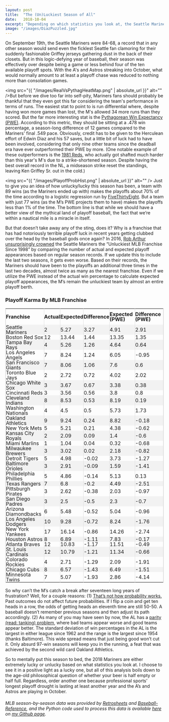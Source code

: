 ```yaml
---
layout: post
title:  "The (Un)Luckiest Season of All"
date:   2018-10-04
excerpt: "Depending on which statistics you look at, the Seattle Mariners had either the luckiest or unluckiest season in recent memory... #SchrodingersBaseballTeam"
image: "/images/DiazPuzzled.jpg"
---
```


<head>
<meta name="twitter:card" content="summary_large_image">
<meta name="twitter:creator" content="@tefirman51">
<meta name="twitter:site" content="@tefirman51">
<meta name="twitter:title" content="The (Un)Luckiest Season of All">
<meta name="twitter:description" content="Depending on which statistics you look at, the Seattle Mariners had either the luckiest or unluckiest season in recent memory... #SchrodingersBaseballTeam">
<meta name="twitter:image:src" content="https://tefirman.github.io/images/DiazPuzzled.jpg">
<meta name="twitter:image:width" content="280">
<meta name="twitter:image:height" content="150">
</head>

On September 19th, the Seattle Mariners were 84-68, a record that in any other season would send even the ficklest Seattle fan clamoring for their suddenly fashionable Griffey jerseys gathering dust in the back of their closets. But in this logic-defying year of baseball, their season was effectively over despite being a game or less behind four of the ten available playoff spots. With the A's and Astros streaking into October, what would normally amount to at least a playoff chase was reduced to nothing more than consolation games.

<span class="image right"><img src="{{ "/images/RealVsPythagHeatMap.png" | absolute_url }}" alt="" /></span>But before we dive too far into self-pity, Mariners fans should probably be thankful that they even got this far considering the team's performance in terms of runs. The easiest stat to point to is run differential where, despite having won more games than lost, the M's allowed 34 more runs than they scored. But the far more interesting stat is the <a href="https://en.wikipedia.org/wiki/Pythagorean_expectation">Pythagorean Win Expectancy (PWE)</a>. According to this metric, they should be sitting at a .478 win percentage, a season-long difference of 12 games compared to the Mariners' final .549 pace. Obviously, credit has to be given to the Herculean effort of Edwin Diaz and his 57 saves, but a little bit of luck had to have been involved, considering that only nine other teams since the deadball era have ever outperformed their PWE by more. (One notable example of these outperformers is the <a href="https://en.wikipedia.org/wiki/1981_Cincinnati_Reds_season">1981 Reds</a>, who actually got shafted much harder than this year's M's due to a strike-shortened season. Despite having the best overall record in the NL, a midseason strike reset the standings, leaving Ken Griffey Sr. out in the cold.)

<span class="image left"><img src="{{ "/images/PlayoffProbHist.png" | absolute_url }}" alt="" /></span> Just to give you an idea of how unlucky/lucky this season has been, a team with 89 wins (as the Mariners ended up with) makes the playoffs about 70% of the time according to a logistic regression run by <a href="https://fivethirtyeight.com/features/the-seattle-mariners-cant-catch-a-postseason-break/">FiveThirtyEight</a>. But a team with just 77 wins (as the M’s PWE projects them to have) makes the playoffs less than 1% of the time. The bottom line is that while we should have a better view of the mythical land of playoff baseball, the fact that we’re within a nautical mile is a miracle in itself.

But that doesn’t take away any of the sting, does it? Why is a franchise that has had notoriously terrible playoff luck in recent years getting clubbed over the head by the baseball gods once again? In 2016, <a href="https://twitter.com/No_Little_Plans">Rob Arthur</a> <a href="https://fivethirtyeight.com/features/the-seattle-mariners-cant-catch-a-postseason-break/">unsurprisingly crowned</a> the Seattle Mariners the “Unluckiest MLB Franchise Since 1998” by comparing the number of actual and expected playoff appearances based on regular season records. If we update this to include the last two seasons, it gets even worse. Based on their records, the Mariners should have been to the playoffs an additional three times in the last two decades, almost twice as many as the nearest franchise. Even if we utilize the PWE instead of the actual win percentage to calculate expected playoff appearances, the M’s remain the unluckiest team by almost an entire playoff berth.

<style>
table {
    border-spacing: 0;
    width: 100%;
    border: 1px solid #ddd;
    line-height: 1
}

th {
    cursor: pointer;
}

th, td {
    text-align: left;
    padding: 0px;
    vertical-align: middle;
    min-height: 1px;
    border-left: 1px solid #ddd;
    border-right: 1px solid #ddd;
}

tr:nth-child(even) {
    background-color: #f2f2f2
}
</style>

<h3>Playoff Karma By MLB Franchise</h3>
<table id="myTable">
  <tr height="50">
   <!--When a header is clicked, run the sortTable function, with a parameter, 0 for sorting by names, 1 for sorting by country:-->  
    <th onclick="sortTable(0)">Franchise</th>
    <th onclick="sortTableNumber(1)">Actual</th>
    <th onclick="sortTableNumber(2)">Expected</th>
    <th onclick="sortTableNumber(3)">Difference</th>
    <th onclick="sortTableNumber(4)">Expected (PWE)</th>
    <th onclick="sortTableNumber(5)">Difference (PWE)</th>
  </tr>
  <tr height="5">
    <td>Seattle Mariners</td>
    <td>2</td>
    <td>5.27</td>
    <td>3.27</td>
    <td>4.91</td>
    <td>2.91</td>
  </tr>
  <tr height="5">
    <td>Boston Red Sox</td>
    <td>12</td>
    <td>13.44</td>
    <td>1.44</td>
    <td>13.35</td>
    <td>1.35</td>
  </tr>
  <tr height="5">
    <td>Tampa Bay Rays</td>
    <td>4</td>
    <td>5.26</td>
    <td>1.26</td>
    <td>4.64</td>
    <td>0.64</td>
  </tr>
  <tr height="5">
    <td>Los Angeles Angels</td>
    <td>7</td>
    <td>8.24</td>
    <td>1.24</td>
    <td>6.05</td>
    <td>-0.95</td>
  </tr>
  <tr height="5">
    <td>San Francisco Giants</td>
    <td>7</td>
    <td>8.06</td>
    <td>1.06</td>
    <td>7.6</td>
    <td>0.6</td>
  </tr>
  <tr height="5">
    <td>Toronto Blue Jays</td>
    <td>2</td>
    <td>2.72</td>
    <td>0.72</td>
    <td>4.02</td>
    <td>2.02</td>
  </tr>
  <tr height="5">
    <td>Chicago White Sox</td>
    <td>3</td>
    <td>3.67</td>
    <td>0.67</td>
    <td>3.38</td>
    <td>0.38</td>
  </tr>
  <tr height="5">
    <td>Cincinnati Reds</td>
    <td>3</td>
    <td>3.56</td>
    <td>0.56</td>
    <td>3.8</td>
    <td>0.8</td>
  </tr>
  <tr height="5">
    <td>Cleveland Indians</td>
    <td>8</td>
    <td>8.53</td>
    <td>0.53</td>
    <td>8.19</td>
    <td>0.19</td>
  </tr>
  <tr height="5">
    <td>Washington Nationals</td>
    <td>4</td>
    <td>4.5</td>
    <td>0.5</td>
    <td>5.73</td>
    <td>1.73</td>
  </tr>
  <tr height="5">
    <td>Oakland Athletics</td>
    <td>9</td>
    <td>9.24</td>
    <td>0.24</td>
    <td>8.82</td>
    <td>-0.18</td>
  </tr>
  <tr height="5">
    <td>New York Mets</td>
    <td>5</td>
    <td>5.21</td>
    <td>0.21</td>
    <td>4.38</td>
    <td>-0.62</td>
  </tr>
  <tr height="5">
    <td>Kansas City Royals</td>
    <td>2</td>
    <td>2.09</td>
    <td>0.09</td>
    <td>1.4</td>
    <td>-0.6</td>
  </tr>
  <tr height="5">
    <td>Miami Marlins</td>
    <td>1</td>
    <td>1.04</td>
    <td>0.04</td>
    <td>0.32</td>
    <td>-0.68</td>
  </tr>
  <tr height="5">
    <td>Milwaukee Brewers</td>
    <td>3</td>
    <td>3.02</td>
    <td>0.02</td>
    <td>2.18</td>
    <td>-0.82</td>
  </tr>
  <tr height="5">
    <td>Detroit Tigers</td>
    <td>5</td>
    <td>4.98</td>
    <td>-0.02</td>
    <td>3.73</td>
    <td>-1.27</td>
  </tr>
  <tr height="5">
    <td>Baltimore Orioles</td>
    <td>3</td>
    <td>2.91</td>
    <td>-0.09</td>
    <td>1.59</td>
    <td>-1.41</td>
  </tr>
  <tr height="5">
    <td>Philadelphia Phillies</td>
    <td>5</td>
    <td>4.86</td>
    <td>-0.14</td>
    <td>5.13</td>
    <td>0.13</td>
  </tr>
  <tr height="5">
    <td>Texas Rangers</td>
    <td>7</td>
    <td>6.8</td>
    <td>-0.2</td>
    <td>4.49</td>
    <td>-2.51</td>
  </tr>
  <tr height="5">
    <td>Pittsburgh Pirates</td>
    <td>3</td>
    <td>2.62</td>
    <td>-0.38</td>
    <td>2.03</td>
    <td>-0.97</td>
  </tr>
  <tr height="5">
    <td>San Diego Padres</td>
    <td>3</td>
    <td>2.5</td>
    <td>-0.5</td>
    <td>2.3</td>
    <td>-0.7</td>
  </tr>
  <tr height="5">
    <td>Arizona Diamondbacks</td>
    <td>6</td>
    <td>5.48</td>
    <td>-0.52</td>
    <td>5.04</td>
    <td>-0.96</td>
  </tr>
  <tr height="5">
    <td>Los Angeles Dodgers</td>
    <td>10</td>
    <td>9.28</td>
    <td>-0.72</td>
    <td>8.24</td>
    <td>-1.76</td>
  </tr>
  <tr height="5">
    <td>New York Yankees</td>
    <td>17</td>
    <td>16.14</td>
    <td>-0.86</td>
    <td>14.26</td>
    <td>-2.74</td>
  </tr>
  <tr height="5">
    <td>Houston Astros</td>
    <td>8</td>
    <td>6.89</td>
    <td>-1.11</td>
    <td>7.83</td>
    <td>-0.17</td>
  </tr>
  <tr height="5">
    <td>Atlanta Braves</td>
    <td>12</td>
    <td>10.83</td>
    <td>-1.17</td>
    <td>11.51</td>
    <td>-0.49</td>
  </tr>
  <tr height="5">
    <td>St. Louis Cardinals</td>
    <td>12</td>
    <td>10.79</td>
    <td>-1.21</td>
    <td>11.34</td>
    <td>-0.66</td>
  </tr>
  <tr height="5">
    <td>Colorado Rockies</td>
    <td>4</td>
    <td>2.71</td>
    <td>-1.29</td>
    <td>2.09</td>
    <td>-1.91</td>
  </tr>
  <tr height="5">
    <td>Chicago Cubs</td>
    <td>8</td>
    <td>6.57</td>
    <td>-1.43</td>
    <td>6.49</td>
    <td>-1.51</td>
  </tr>
  <tr height="5">
    <td>Minnesota Twins</td>
    <td>7</td>
    <td>5.07</td>
    <td>-1.93</td>
    <td>2.86</td>
    <td>-4.14</td>
  </tr>
</table>

<script>
function sortTable(n) {
  var table, rows, switching, i, x, y, shouldSwitch, dir, switchcount = 0;
  table = document.getElementById("myTable");
  switching = true;
  //Set the sorting direction to ascending:
  dir = "desc"; 
  /*Make a loop that will continue until
  no switching has been done:*/
  while (switching) {
    //start by saying: no switching is done:
    switching = false;
    rows = table.rows;
    /*Loop through all table rows (except the
    first, which contains table headers):*/
    for (i = 1; i < (rows.length - 1); i++) {
      //start by saying there should be no switching:
      shouldSwitch = false;
      /*Get the two elements you want to compare,
      one from current row and one from the next:*/
      x = rows[i].getElementsByTagName("TD")[n];
      y = rows[i + 1].getElementsByTagName("TD")[n];
      /*check if the two rows should switch place,
      based on the direction, asc or desc:*/
      if (dir == "asc") {
        if (x.innerHTML.toLowerCase() > y.innerHTML.toLowerCase()) {
          //if so, mark as a switch and break the loop:
          shouldSwitch= true;
          break;
        }
      } else if (dir == "desc") {
        if (x.innerHTML.toLowerCase() < y.innerHTML.toLowerCase()) {
          //if so, mark as a switch and break the loop:
          shouldSwitch = true;
          break;
        }
      }
    }
    if (shouldSwitch) {
      /*If a switch has been marked, make the switch
      and mark that a switch has been done:*/
      rows[i].parentNode.insertBefore(rows[i + 1], rows[i]);
      switching = true;
      //Each time a switch is done, increase this count by 1:
      switchcount ++;      
    } else {
      /*If no switching has been done AND the direction is "asc",
      set the direction to "desc" and run the while loop again.*/
      if (switchcount == 0 && dir == "asc") {
        dir = "desc";
        switching = true;
      }
    }
  }
}

function sortTableNumber(n) {
  var table, rows, switching, i, x, y, shouldSwitch, dir, switchcount = 0;
  table = document.getElementById("myTable");
  switching = true;
  //Set the sorting direction to ascending:
  dir = "desc"; 
  /*Make a loop that will continue until
  no switching has been done:*/
  while (switching) {
    //start by saying: no switching is done:
    switching = false;
    rows = table.rows;
    /*Loop through all table rows (except the
    first, which contains table headers):*/
    for (i = 1; i < (rows.length - 1); i++) {
      //start by saying there should be no switching:
      shouldSwitch = false;
      /*Get the two elements you want to compare,
      one from current row and one from the next:*/
      x = rows[i].getElementsByTagName("TD")[n];
      y = rows[i + 1].getElementsByTagName("TD")[n];
      /*check if the two rows should switch place,
      based on the direction, asc or desc:*/
      if (dir == "asc") {
        if (Number(x.innerHTML) > Number(y.innerHTML)) {
          //if so, mark as a switch and break the loop:
          shouldSwitch= true;
          break;
        }
      } else if (dir == "desc") {
        if (Number(x.innerHTML) < Number(y.innerHTML)) {
          //if so, mark as a switch and break the loop:
          shouldSwitch = true;
          break;
        }
      }
    }
    if (shouldSwitch) {
      /*If a switch has been marked, make the switch
      and mark that a switch has been done:*/
      rows[i].parentNode.insertBefore(rows[i + 1], rows[i]);
      switching = true;
      //Each time a switch is done, increase this count by 1:
      switchcount ++;      
    } else {
      /*If no switching has been done AND the direction is "asc",
      set the direction to "desc" and run the while loop again.*/
      if (switchcount == 0 && dir == "desc") {
        dir = "asc";
        switching = true;
      }
    }
  }
}
</script>

So why can’t the M’s catch a break after seventeen long years of frustration? Well, for a couple reasons: (1) <a href="https://en.wikipedia.org/wiki/Gambler%27s_fallacy">That’s not how probability works.</a> Past outcomes do not affect future probabilities. If I flip a coin and get ten heads in a row, the odds of getting heads an eleventh time are still 50-50. A baseball doesn’t remember previous seasons and then adjust its path accordingly. (2) As many of you may have seen by now, the AL has a <a href="https://fivethirtyeight.com/features/the-orioles-and-royals-could-at-least-still-beat-a-triple-a-team-right/">parity (read: tanking) problem</a>, where bad teams appear worse and good teams appear better. The standard deviation of win percentages in the AL is the largest in either league since 1962 and the range is the largest since 1954 (thanks Baltimore). This wide spread means that just being good won’t cut it. Only absurd 97-win seasons will keep you in the running, a feat that was achieved by the second wild card Oakland Athletics.

So to mentally put this season to bed, the 2018 Mariners are either extremely lucky or unlucky based on what statistics you look at. I choose to see it in a positive light as a lucky one, but all of this analysis boils down to the age-old philosophical question of whether your beer is half empty or half full. Regardless, order another one because professional sports’ longest playoff drought is lasting at least another year and the A’s and Astros are playing in October.

<h6>MLB season-by-season data was provided by <a href="https://www.retrosheet.org/gamelogs/index.html">Retrosheets</a> and <a href="https://www.baseball-reference.com/leagues/MLB/2018-standings.shtml">Baseball-Reference</a>, and the Python code used to process this data is available <a href="https://github.com/tefirman/StatisticalStumbles/blob/master/RecordAnalysis.py">here</a> on <a href="https://github.com/tefirman">my Github page</a>.


